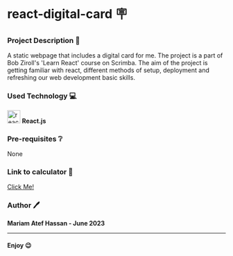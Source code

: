 # react-digital-card 🪧

### Project Description :page_facing_up:
A static webpage that includes a digital card for me. The project is a part of Bob Ziroll's 'Learn React' course on Scrimba. The aim of the project is getting familiar with react, different methods of setup, deployment and refreshing our web development basic skills. 


### Used Technology 💻

<img src="https://upload.wikimedia.org/wikipedia/commons/thumb/a/a7/React-icon.svg/2300px-React-icon.svg.png" alt="react" width="30" height="30"> __React.js__

### Pre-requisites :grey_question:

None

### Link to calculator 🔗

<a href="https://mariam-atef-digital-card.netlify.app/"> Click Me! </a>

### Author 🖊️

**Mariam Atef Hassan  - June 2023**

<hr>

#### Enjoy :wink:



